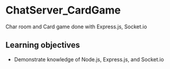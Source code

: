 # ChatServer_CardGame
Char room and Card game done with Express.js, Socket.io

## Learning objectives
* Demonstrate knowledge of Node.js, Express.js, and Socket.io
